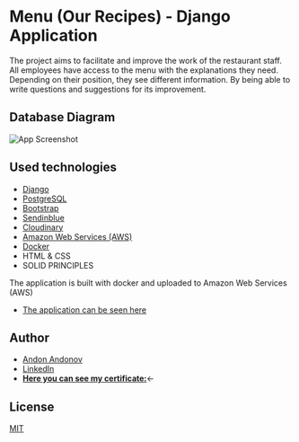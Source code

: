 
# Menu (Our Recipes) - Django Application

The project aims to facilitate and improve the work of the restaurant staff. All employees have access to the menu with the explanations they need. Depending on their position, they see different information. By being able to write questions and suggestions for its improvement.


## Database Diagram


![App Screenshot](https://raw.githubusercontent.com/BigDo-programming/Python-Web-Framework-Individual-Project/main/.github/images/database.png)


## Used technologies

 - [Django](https://www.djangoproject.com/)
 - [PostgreSQL](https://www.postgresql.org/)
 - [Bootstrap](https://getbootstrap.com/)
 - [Sendinblue](https://www.sendinblue.com/)
 - [Cloudinary](https://cloudinary.com/)
 - [Amazon Web Services (AWS)](https://aws.amazon.com/)
 - [Docker](https://www.docker.com/)
 - HTML & CSS
 - SOLID PRINCIPLES


 The application is built with docker and uploaded to Amazon Web Services (AWS)
  - [The application can be seen here](https://our-recipes.ml/)




## Author

- [Andon Andonov](https://github.com/BigDo-programming)
- [LinkedIn](https://www.linkedin.com/in/andon-andonov-bigdo/)
- [<b>Here you can see my certificate:</b>](https://softuni.bg/certificates/details/152946/d4a38a41)<-


## License

[MIT](https://choosealicense.com/licenses/mit/)

